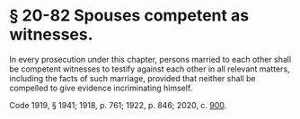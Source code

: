 # § 20-82 Spouses competent as witnesses.

<p>In every prosecution under this chapter, persons married to each other shall be competent witnesses to testify against each other in all relevant matters, including the facts of such marriage, provided that neither shall be compelled to give evidence incriminating himself.</p><p>Code 1919, § 1941; 1918, p. 761; 1922, p. 846; 2020, c. <a href='http://lis.virginia.gov/cgi-bin/legp604.exe?201+ful+CHAP0900'>900</a>.</p>